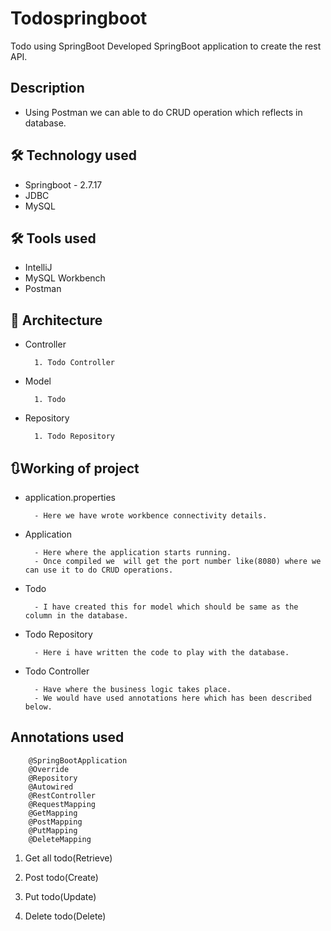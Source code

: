 # Todospringboot
Todo using SpringBoot
Developed SpringBoot application to create the rest API.
 
 
## Description
 
- Using Postman we can able to do CRUD operation which reflects in database.
 
 
## 🛠 Technology used
 
- Springboot - 2.7.17
- JDBC
- MySQL
 
## 🛠 Tools used
 
- IntelliJ
- MySQL Workbench
- Postman
 
## 🔲 Architecture
 
- Controller
 
        1. Todo Controller
 
- Model
 
        1. Todo
 
- Repository
 
        1. Todo Repository
 
 
## 🔃Working of project
 
- application.properties
 
        - Here we have wrote workbence connectivity details.
 
- Application
 
        - Here where the application starts running.
        - Once compiled we  will get the port number like(8080) where we can use it to do CRUD operations.
 
- Todo
 
        - I have created this for model which should be same as the column in the database.
 
- Todo Repository
 
        - Here i have written the code to play with the database.
 
- Todo Controller
 
        - Have where the business logic takes place.
        - We would have used annotations here which has been described below.
## Annotations used
 
        @SpringBootApplication
        @Override
        @Repository
        @Autowired
        @RestController
        @RequestMapping
        @GetMapping
        @PostMapping
        @PutMapping
        @DeleteMapping
 

1. Get all todo(Retrieve)
 

 
2. Post todo(Create)
 

 
3. Put todo(Update)
 
 
4. Delete todo(Delete)

 
